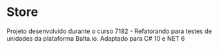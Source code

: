 # Store
Projeto desenvolvido durante o curso 7182 - Refatorando para testes de unidades da plataforma Balta.io. Adaptado para C# 10 e NET 6
